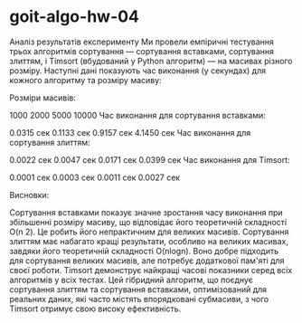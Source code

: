 # goit-algo-hw-04

Аналіз результатів експерименту
Ми провели емпіричні тестування трьох алгоритмів сортування — сортування вставками, сортування злиттям, і Timsort (вбудований у Python алгоритм) — на масивах різного розміру. Наступні дані показують час виконання (у секундах) для кожного алгоритму та розміру масиву:

Розміри масивів:

1000
2000
5000
10000
Час виконання для сортування вставками:

0.0315 сек
0.1133 сек
0.9157 сек
4.1450 сек
Час виконання для сортування злиттям:

0.0022 сек
0.0047 сек
0.0171 сек
0.0399 сек
Час виконання для Timsort:

0.0001 сек
0.0003 сек
0.0011 сек
0.0027 сек

Висновки:

Сортування вставками показує значне зростання часу виконання при збільшенні розміру масиву, що відповідає його теоретичній складності O(n 2). Це робить його непрактичним для великих масивів.
Сортування злиттям має набагато кращі результати, особливо на великих масивах, завдяки його теоретичній складності O(nlogn). Воно добре підходить для сортування великих масивів, але потребує додаткової пам'яті для своєї роботи.
Timsort демонструє найкращі часові показники серед всіх алгоритмів у всіх тестах. Цей гібридний алгоритм, що поєднує сортування злиттям та сортування вставками, оптимізований для реальних даних, які часто містять впорядковані субмасиви, з чого Timsort отримує свою високу ефективність.

